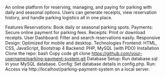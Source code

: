 An online platform for reserving, managing, and paying for parking with daily and seasonal options. Users can generate receipts, view reservation history, and handle parking logistics all in one place.

Features
Reservations: Book daily or seasonal parking spots.
Payments: Secure online payment for parking fees.
Receipts: Print or download receipts.
User Dashboard: Filter and search reservations easily.
Responsive Design: Optimized for mobile and desktop.
Technologies
Frontend: HTML, CSS, JavaScript, Bootstrap 4
Backend: PHP, MySQL (with PDO)
Installation
Clone the repo:
bash
Copy code
git clone https://github.com/your-username/parking-payment-system.git
Database Setup: Run database.sql in your MySQL database.
Config: Set database details in config.php.
Run: Access via http://localhost/parking-payment-system on a local server.
